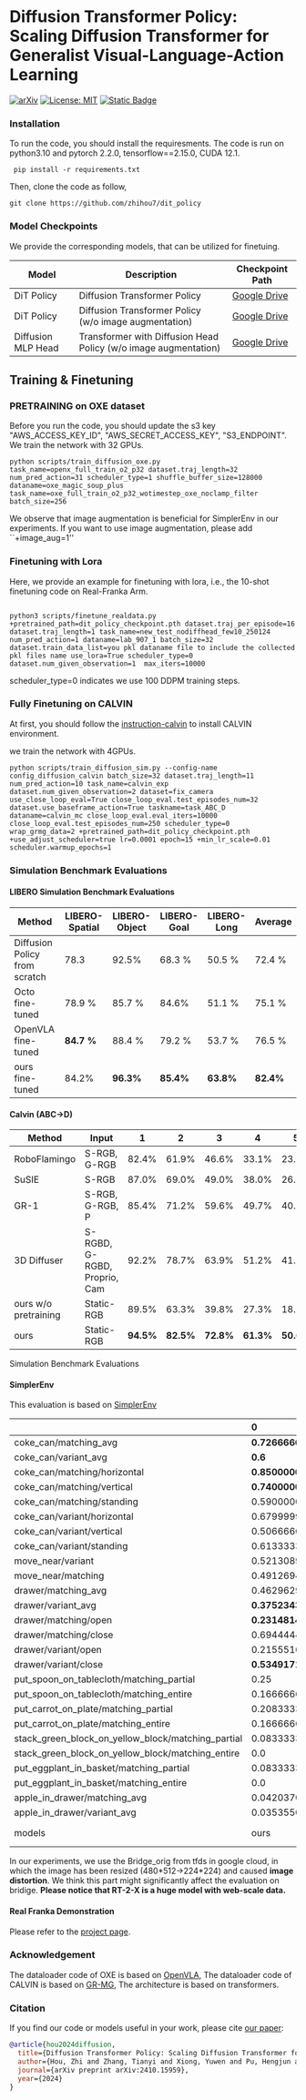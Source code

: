 # Diffusion Transformer Policy: Scaling Diffusion Transformer for Generalist Visual-Language-Action Learning

[![arXiv](https://img.shields.io/badge/arXiv-2406.09246-df2a2a.svg)](https://arxiv.org/abs/2410.15959) 
[![License: MIT](https://img.shields.io/badge/License-MIT-yellow.svg)](https://opensource.org/licenses/MIT)
[![Static Badge](https://img.shields.io/badge/Project-Page-a)](https://zhihou7.github.io/dit_policy_vla/)


### Installation

To run the code, you should install the requiresments. The code is run on python3.10 and pytorch 2.2.0, tensorflow==2.15.0, CUDA 12.1.

```
 pip install -r requirements.txt
```


Then, clone the code as follow,

```
git clone https://github.com/zhihou7/dit_policy
```


### Model Checkpoints

We provide the corresponding models, that can be utilized for finetuing.



| Model        |Description                                                                                                 | Checkpoint Path                                |
| ------------ | ----------------------------------------------------------------------------------------------------------- | ---------------------------------------------- |
| DiT Policy     |  Diffusion Transformer Policy | [Google Drive](https://drive.google.com/file/d/1jaaoT0QGX4xwdzvTr_ki8OJ9-XkNOvub/view?usp=sharing)      |
| DiT Policy     |  Diffusion Transformer Policy (w/o image augmentation) | [Google Drive](https://drive.google.com/file/d/1qpyDYsMrUISve9koP-4_BCSEFgthn70P/view?usp=sharing)      |
| Diffusion MLP Head | Transformer with Diffusion Head Policy (w/o image augmentation)  | [Google Drive](https://drive.google.com/file/d/1vdWLre4v_MlNEEII6Z97VLGH-3yxmr1O/view?usp=sharing) |

## Training & Finetuning

### PRETRAINING on OXE dataset

Before you run the code, you should update the s3 key "AWS_ACCESS_KEY_ID", "AWS_SECRET_ACCESS_KEY", "S3_ENDPOINT". We train the network with 32 GPUs. 


```
python scripts/train_diffusion_oxe.py task_name=openx_full_train_o2_p32 dataset.traj_length=32 num_pred_action=31 scheduler_type=1 shuffle_buffer_size=128000 dataname=oxe_magic_soup_plus task_name=oxe_full_train_o2_p32_wotimestep_oxe_noclamp_filter batch_size=256 
```

We observe that image augmentation is beneficial for SimplerEnv in our experiments. If you want to use image augmentation, please add ``+image_aug=1''

### Finetuning with Lora

Here, we provide an example for finetuning with lora, i.e., the 10-shot finetuning code on Real-Franka Arm.

```

python3 scripts/finetune_realdata.py +pretrained_path=dit_policy_checkpoint.pth dataset.traj_per_episode=16 dataset.traj_length=1 task_name=new_test_nodiffhead_few10_250124 num_pred_action=1 dataname=lab_907_1 batch_size=32 dataset.train_data_list=you pkl dataname file to include the collected pkl files name use_lora=True scheduler_type=0 dataset.num_given_observation=1  max_iters=10000
```

scheduler_type=0 indicates we use 100 DDPM training steps.

### Fully Finetuning on CALVIN

At first, you should follow the [instruction-calvin](https://github.com/mees/calvin) to install CALVIN environment.

we train the network with 4GPUs.

```
python scripts/train_diffusion_sim.py --config-name config_diffusion_calvin batch_size=32 dataset.traj_length=11 num_pred_action=10 task_name=calvin_exp dataset.num_given_observation=2 dataset=fix_camera use_close_loop_eval=True close_loop_eval.test_episodes_num=32 dataset.use_baseframe_action=True taskname=task_ABC_D dataname=calvin_mc close_loop_eval.eval_iters=10000 close_loop_eval.test_episodes_num=250 scheduler_type=0 wrap_grmg_data=2 +pretrained_path=dit_policy_checkpoint.pth +use_adjust_scheduler=true lr=0.0001 epoch=15 +min_lr_scale=0.01 scheduler.warmup_epochs=1
```





### Simulation Benchmark Evaluations

#### LIBERO Simulation Benchmark Evaluations

| Method | LIBERO-Spatial | LIBERO-Object | LIBERO-Goal | LIBERO-Long | Average |
|--------|----------------|---------------|-------------|-------------|---------|
| Diffusion Policy from scratch | 78.3 | 92.5% | 68.3 % | 50.5 % | 72.4 % |
| Octo fine-tuned | 78.9 % | 85.7 % | 84.6% | 51.1 % | 75.1 % |
| OpenVLA fine-tuned| **84.7 %** | 88.4 % | 79.2 % | 53.7 % | 76.5 % |
| ours fine-tuned| 84.2% | **96.3%** | **85.4%** | **63.8%** | **82.4%**


#### Calvin (ABC->D)

| Method | Input | 1 | 2 | 3 | 4 | 5| Avg.Len.
|--------|----------------|----------------|----------------|----------------|---------------|-------------|-------------|
| RoboFlamingo      | S-RGB, G-RGB              | 82.4% | 61.9% | 46.6%   | 33.1%   | 23.5%   | 2.47  |
| SuSIE             | S-RGB                     | 87.0% | 69.0% | 49.0%   | 38.0%   | 26.0%   | 2.69  |
| GR-1              | S-RGB, G-RGB, P          | 85.4% | 71.2% | 59.6%   | 49.7%   | 40.1%   | 3.06  |
| 3D Diffuser       | S-RGBD, G-RGBD, Proprio, Cam | 92.2% | 78.7% | 63.9%   | 51.2%   | 41.2%   | 3.27  |
| ours w/o pretraining | Static-RGB | 89.5% | 63.3%  |39.8%  |27.3%  |18.5%  | 2.38
| ours | Static-RGB | **94.5%** | **82.5%**|  **72.8%**|  **61.3%**|  **50.0%**|  **3.61**| 


Simulation Benchmark Evaluations

#### SimplerEnv

This evaluation is based on [SimplerEnv](https://github.com/simpler-env/SimplerEnv)


|                                                    | 0                    | 3      | 4      | 5         | 6          | 8       |
|:---------------------------------------------------|:---------------------|:-------|:-------|:----------|:-----------|:--------|
| coke_can/matching_avg                              | **0.7266666666666669**   | 0.567  | 0.787  | 0.17      | nan        | 0.163   |
| coke_can/variant_avg                               | **0.6**                  | 0.49   | 0.823  | 0.006     | nan        | 0.545   |
| coke_can/matching/horizontal                       | **0.8500000000000001**   | 0.82   | 0.74   | 0.21      | nan        | 0.27    |
| coke_can/matching/vertical                         | **0.7400000000000001**   | 0.33   | **0.74**   | 0.21      | nan        | 0.03    |
| coke_can/matching/standing                         | 0.5900000000000001   | 0.55   | **0.88**   | 0.09      | nan        | 0.19    |
| coke_can/variant/horizontal                        | 0.6799999999999999   | 0.569  | **0.822**  | 0.005     | nan        | 0.711   |
| coke_can/variant/vertical                          | 0.5066666666666667   | 0.204  | **0.754**  | 0.0       | nan        | 0.271   |
| coke_can/variant/standing                          | 0.6133333333333334   | 0.698  | **0.893**  | 0.013     | nan        | 0.653   |
| move_near/variant                                  | 0.5213089271066149   | 0.323  | **0.792**  | 0.031     | nan        | 0.477   |
| move_near/matching                                 | 0.49126940133037694  | 0.317  | **0.779**  | 0.042     | nan        | 0.462   |
| drawer/matching_avg                                | 0.4629629629629629   | **0.597**  | 0.25   | 0.227     | nan        | 0.356   |
| drawer/variant_avg                                 | **0.3752343844338537**   | 0.294  | 0.353  | 0.011     | nan        | 0.177   |
| drawer/matching/open                               | **0.2314814814814815**   | 0.296  | 0.157  | 0.009     | nan        | 0.194   |
| drawer/matching/close                              | 0.6944444444444443   | 0.891  | 0.343  | 0.444     | nan        | 0.518   |
| drawer/variant/open                                | 0.2155516441230727   | 0.069  | 0.333  | 0.0       | nan        | 0.158   |
| drawer/variant/close                               | **0.5349171247446347**   | 0.519  | 0.372  | 0.021     | nan        | 0.195   |
| put_spoon_on_tablecloth/matching_partial           | 0.25                 | 0.167  | nan    | 0.347     | **0.778**      | 0.041   |
| put_spoon_on_tablecloth/matching_entire            | 0.16666666666666666  | 0.0    | nan    | 0.125     | **0.472**      | 0.0     |
| put_carrot_on_plate/matching_partial               | 0.20833333333333334  | 0.208  | nan    | 0.528     | 0.278      | **0.333**   |
| put_carrot_on_plate/matching_entire                | 0.16666666666666666  | 0.042  | nan    | 0.083     | 0.097      | 0.0     |
| stack_green_block_on_yellow_block/matching_partial | 0.08333333333333333  | 0.083  | nan    | 0.319     | **0.403**      | 0.125   |
| stack_green_block_on_yellow_block/matching_entire  | 0.0                  | 0.0    | nan    | 0.0       | 0.042      | 0.0     |
| put_eggplant_in_basket/matching_partial            | 0.08333333333333333  | 0.0    | nan    | 0.667     | **0.875**      | 0.083   |
| put_eggplant_in_basket/matching_entire             | 0.0                  | 0.0    | nan    | 0.431     | **0.569**      | 0.041   |
| apple_in_drawer/matching_avg                       | 0.04203703703703703  | 0.213  | 0.037  | 0.0       | 0.0        | nan     |
| apple_in_drawer/variant_avg                        | 0.035355068856811014 | 0.101  | 0.206  | 0.0       | 0.0        | nan     |
| models                                             | ours                 | RT-1-X | RT-2-X | Octo-Base | Octo-Small | OpenVLA |


In our experiments, we use the Bridge_orig from tfds in google cloud, in which the image has been resized (480\*512->224\*224) and caused **image distortion**. We think this part might significantly affect the evaluation on bridige. **Please notice that RT-2-X is a huge model with web-scale data.**

#### Real Franka Demonstration

Please refer to the [project page](https://zhihou7.github.io/dit_policy_vla/).

### Acknowledgement

The dataloader code of OXE is based on [OpenVLA](https://github.com/openvla/openvla), The dataloader code of CALVIN is based on [GR-MG](https://github.com/bytedance/GR-MG), The architecture is based on transformers.

### Citation

If you find our code or models useful in your work, please cite [our paper](https://arxiv.org/abs/2410.15959):

```bibtex
@article{hou2024diffusion,
  title={Diffusion Transformer Policy: Scaling Diffusion Transformer for Generalist Visual-Language-Action Learning},
  author={Hou, Zhi and Zhang, Tianyi and Xiong, Yuwen and Pu, Hengjun and Zhao, Chengyang and Tong, Ronglei and Qiao, Yu and Dai, Jifeng and Chen, Yuntao},
  journal={arXiv preprint arXiv:2410.15959},
  year={2024}
}

```
